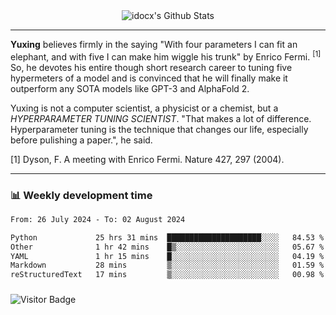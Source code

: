 <div align="center">
    <img align="center" src="https://github-readme-stats.vercel.app/api?username=idocx&show_icons=true&count_private=true&hide_border=true" alt="idocx's Github Stats"></img>
</div>

---

**Yuxing** believes firmly in the saying "With four parameters I can fit an elephant, and with five I can make him wiggle his trunk" by Enrico Fermi. <sup>[1]</sup> So, he devotes his entire though short research career to tuning five hypermeters of a model and is convinced that he will finally make it outperform any SOTA models like GPT-3 and AlphaFold 2.

Yuxing is not a computer scientist, a physicist or a chemist, but a *HYPERPARAMETER TUNING SCIENTIST*. "That makes a lot of difference. Hyperparameter tuning is the technique that changes our life, especially before pulishing a paper.", he said.

[1] Dyson, F. A meeting with Enrico Fermi. Nature 427, 297 (2004).


---

### 📊 Weekly development time
<!--START_SECTION:waka-->

```txt
From: 26 July 2024 - To: 02 August 2024

Python             25 hrs 31 mins  █████████████████████░░░░   84.53 %
Other              1 hr 42 mins    █▒░░░░░░░░░░░░░░░░░░░░░░░   05.67 %
YAML               1 hr 15 mins    █░░░░░░░░░░░░░░░░░░░░░░░░   04.19 %
Markdown           28 mins         ▒░░░░░░░░░░░░░░░░░░░░░░░░   01.59 %
reStructuredText   17 mins         ▒░░░░░░░░░░░░░░░░░░░░░░░░   00.98 %
```

<!--END_SECTION:waka-->

### 

![Visitor Badge](https://visitor-badge.laobi.icu/badge?page_id=idocx.idocx)